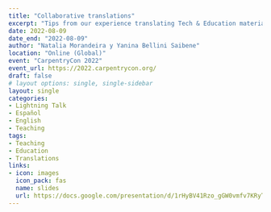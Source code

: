 ```yaml
---
title: "Collaborative translations"
excerpt: "Tips from our experience translating Tech & Education materials into Spanish"
date: 2022-08-09
date_end: "2022-08-09"
author: "Natalia Morandeira y Yanina Bellini Saibene"
location: "Online (Global)"
event: "CarpentryCon 2022"
event_url: https://2022.carpentrycon.org/
draft: false
# layout options: single, single-sidebar
layout: single
categories:
- Lightning Talk
- Español
- English
- Teaching
tags:
- Teaching
- Education
- Translations
links:
- icon: images
  icon_pack: fas
  name: slides 
  url: https://docs.google.com/presentation/d/1rHyBV41Rzo_gGW0vmfv7KRyTcNQr0BhbGETtIu3rONo/edit?usp=sharing
---
```


